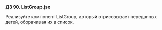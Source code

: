 **ДЗ 90. ListGroup.jsx**

Реализуйте компонент ListGroup, который отрисовывает переданных детей, оборачивая их в список.

